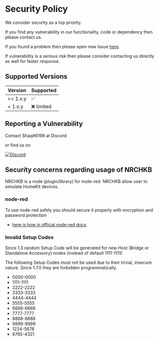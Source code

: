 # Security Policy

We consider security as a top priority.

If you find any vulnerability in our functionality, code or dependency then please contact us.

If you found a problem then please open new
Issue [here](https://github.com/NRCHKB/node-red-contrib-homekit-bridged/issues).

If vulnerability is a serious risk then please consider contacting us directly as well for faster response.

## Supported Versions

| Version  | Supported          |
|----------|--------------------|
| >= 1.x.y | :white_check_mark: |
| < 1.x.y  | :x: limited        |

## Reporting a Vulnerability

Contact Shaq#6198 at Discord

or find us on

[![Discord](https://img.shields.io/discord/586065987267330068.svg?label=Discord)](https://discord.gg/uvYac5u)

## Security concerns regarding usage of NRCHKB

NRCHKB is a node (plugin/library) for node-red. NRCHKB allow user to simulate HomeKit devices.

### node-red

To use node-red safely you should secure it properly with encryption and password protection
- [here is how in official node-red docs](https://nodered.org/docs/security).

### Invalid Setup Codes

Since 1.3 random Setup Code will be generated for new Host (Bridge or Standalone Accessory) nodes (instead of default 1111-1111)

The following Setup Codes must not be used due to their trivial, insecure nature. 
Since 1.7.0 they are forbidden programmatically.

- 0000-0000
- 1111-1111
- 2222-2222
- 3333-3333
- 4444-4444
- 5555-5555
- 6666-6666
- 7777-7777
- 8888-8888
- 9999-9999
- 1234-5678
- 8765-4321

